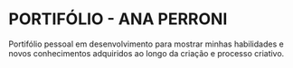 # PORTIFÓLIO - ANA PERRONI

Portifólio pessoal em desenvolvimento para mostrar minhas habilidades e novos conhecimentos adquiridos ao longo da criação e processo criativo.
